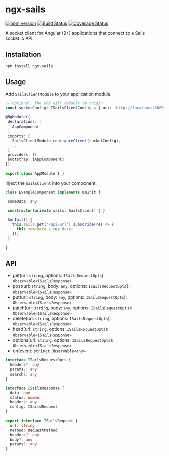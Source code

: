 # ngx-sails

[![npm version](https://badge.fury.io/js/ngx-sails.svg)](https://badge.fury.io/js/ngx-sails)
[![Build Status](https://travis-ci.org/brandom/ngx-sails.svg?branch=master)](https://travis-ci.org/brandom/ngx-sails)
[![Coverage Status](https://coveralls.io/repos/github/brandom/ngx-sails/badge.svg?branch=master)](https://coveralls.io/github/brandom/ngx-sails?branch=master)

A socket client for Angular (2+) applications that connect to a Sails socket.io API.

 ## Installation

 ```bash
 npm install ngx-sails
 ```

 ## Usage

Add `SailsClientModule` to your application module.

 ```ts
 // Optional, the URI will default to origin
const socketConfig: ISailsClientConfig = { uri: 'http://localhost:3000' };

@NgModule({
  declarations: [
    AppComponent
  ],
  imports: [
    SailsClientModule.configureClient(socketConfig),
    ...
  ],
  providers: [],
  bootstrap: [AppComponent]
})

export class AppModule { }
 ```

 Inject the `SailsClient` into your component.

 ```ts
class ExampleComponent implements OnInit {

  someData: any;

  constructor(private sails: SailsClient) { }

  $onInit() {
    this.sails.get('/api/url').subscribe(res => {
      this.someData = res.data;
    });
  }

}
 ```

## API

* get(url: `string`, options: `ISailsRequestOpts`): `Observable<ISailsResponse>`
* post(url: `string`, body: `any`, options: `ISailsRequestOpts`): `Observable<ISailsResponse>`
* put(url: `string`, body: `any`, options: `ISailsRequestOpts`): `Observable<ISailsResponse>`
* patch(url: `string`, body: `any`, options: `ISailsRequestOpts`): `Observable<ISailsResponse>`
* delete(url: `string`, options: `ISailsRequestOpts`): `Observable<ISailsResponse>`
* head(url: `string`, options: `ISailsRequestOpts`): `Observable<ISailsResponse>`
* options(url: `string`, options: `ISailsRequestOpts`): `Observable<ISailsResponse>`
* on(event: `string`): `Observable<any>`

```ts
interface ISailsRequestOpts {
  headers?: any
  params?: any
  search?: any
}

interface ISailsResponse {
  data: any
  status: number
  headers: any
  config: ISailsRequest
}

export interface ISailsRequest {
  url: string
  method: RequestMethod
  headers?: any
  body?: any
  params?: any
}
```
